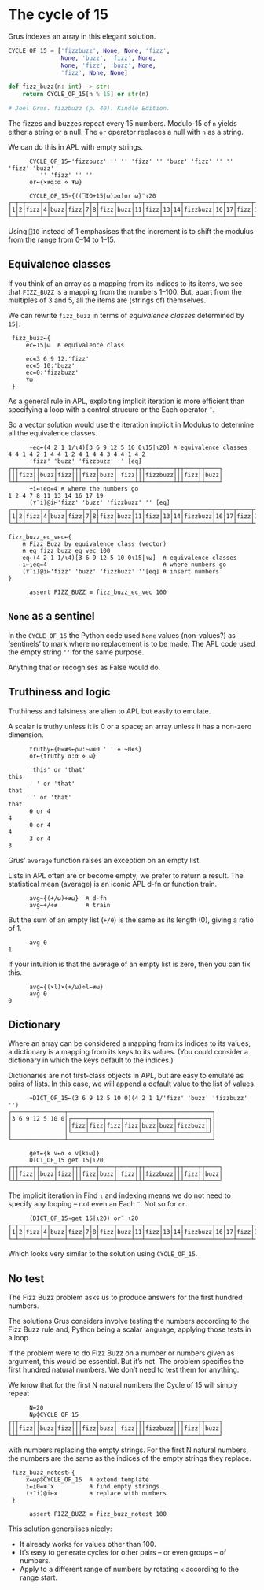 # The cycle of 15

Grus indexes an array in this elegant solution.

```python
CYCLE_OF_15 = ['fizzbuzz', None, None, 'fizz', 
               None, 'buzz', 'fizz', None, 
               None, 'fizz', 'buzz', None, 
               'fizz', None, None]

def fizz_buzz(n: int) -> str:
    return CYCLE_OF_15[n % 15] or str(n)

# Joel Grus. fizzbuzz (p. 40). Kindle Edition. 
```

The fizzes and buzzes repeat every 15 numbers.
Modulo-15 of `n` yields either a string or a null.
The `or` operator replaces a null with `n` as a string.

We can do this in APL with empty strings.

```apl
      CYCLE_OF_15←'fizzbuzz' '' '' 'fizz' '' 'buzz' 'fizz' '' '' 'fizz' 'buzz'
         '' 'fizz' '' ''
      or←{×≢⍺:⍺ ⋄ ⍕⍵}

      CYCLE_OF_15∘{((⎕IO+15|⍵)⊃⍺)or ⍵}¨⍳20
┌─┬─┬────┬─┬────┬────┬─┬─┬────┬────┬──┬────┬──┬──┬────────┬──┬──┬────┬──┬────┐
│1│2│fizz│4│buzz│fizz│7│8│fizz│buzz│11│fizz│13│14│fizzbuzz│16│17│fizz│19│buzz│
└─┴─┴────┴─┴────┴────┴─┴─┴────┴────┴──┴────┴──┴──┴────────┴──┴──┴────┴──┴────┘
```

Using `⎕IO` instead of 1 emphasises that the increment is to shift the modulus from the range from 0–14 to 1–15.

## Equivalence classes

If you think of an array as a mapping from its indices to its items, we see that `FIZZ_BUZZ` is a mapping from the numbers 1–100. 
But, apart from the multiples of 3 and 5, all the items are (strings of) themselves. 

We can rewrite `fizz_buzz` in terms of *equivalence classes* determined by `15|`.

```apl
 fizz_buzz←{
     ec←15|⍵  ⍝ equivalence class

     ec∊3 6 9 12:'fizz'
     ec∊5 10:'buzz'
     ec=0:'fizzbuzz'
     ⍕⍵
 }
```

As a general rule in APL, exploiting implicit iteration is more efficient than specifying a loop with a control strucure or the Each operator `¨`.

So a vector solution would use the iteration implicit in Modulus to determine all the equivalence classes.

```apl
      +eq←(4 2 1 1/⍳4)[3 6 9 12 5 10 0⍳15|⍳20] ⍝ equivalence classes
4 4 1 4 2 1 4 4 1 2 4 1 4 4 3 4 4 1 4 2
      'fizz' 'buzz' 'fizzbuzz' '' [eq]
┌┬┬────┬┬────┬────┬┬┬────┬────┬┬────┬┬┬────────┬┬┬────┬┬────┐
│││fizz││buzz│fizz│││fizz│buzz││fizz│││fizzbuzz│││fizz││buzz│
└┴┴────┴┴────┴────┴┴┴────┴────┴┴────┴┴┴────────┴┴┴────┴┴────┘
      +i←⍸eq=4 ⍝ where the numbers go
1 2 4 7 8 11 13 14 16 17 19
      (⍕¨i)@i⊢'fizz' 'buzz' 'fizzbuzz' '' [eq]
┌─┬─┬────┬─┬────┬────┬─┬─┬────┬────┬──┬────┬──┬──┬────────┬──┬──┬────┬──┬────┐
│1│2│fizz│4│buzz│fizz│7│8│fizz│buzz│11│fizz│13│14│fizzbuzz│16│17│fizz│19│buzz│
└─┴─┴────┴─┴────┴────┴─┴─┴────┴────┴──┴────┴──┴──┴────────┴──┴──┴────┴──┴────┘
```
```apl
fizz_buzz_ec_vec←{
    ⍝ Fizz Buzz by equivalence class (vector)
    ⍝ eg fizz_buzz_eq_vec 100
    eq←(4 2 1 1/⍳4)[3 6 9 12 5 10 0⍳15|⍳⍵]  ⍝ equivalence classes
    i←⍸eq=4                                 ⍝ where numbers go
    (⍕¨i)@i⊢'fizz' 'buzz' 'fizzbuzz' ''[eq] ⍝ insert numbers
}
```
```apl
      assert FIZZ_BUZZ ≡ fizz_buzz_ec_vec 100
```




## `None` as a sentinel

In the `CYCLE_OF_15` the Python code used `None` values (non-values?) as ‘sentinels’ to mark where no replacement is to be made.
The APL code used the empty string `''` for the same purpose.

Anything that `or` recognises as False would do.


## Truthiness and logic

Truthiness and falsiness are alien to APL but easily to emulate.

A scalar is truthy unless it is 0 or a space; an array unless it has a non-zero dimension.

```apl
      truthy←{0=≢s←⍴⍵:~⍵∊0 ' ' ⋄ ~0∊s}
      or←{truthy ⍺:⍺ ⋄ ⍵}

      'this' or 'that'
this
      ' ' or 'that'
that
      '' or 'that'
that
      ⍬ or 4
4
      0 or 4
4
      3 or 4
3
```

Grus’ `average` function raises an exception on an empty list.

Lists in APL often are or become empty; we prefer to return a result.
The statistical mean (average) is an iconic APL d-fn or function train.

```apl
      avg←{(+/⍵)÷≢⍵}  ⍝ d-fn
      avg←+/÷≢        ⍝ train
```

But the sum of an empty list (`+/⍬`) is the same as its length (0), giving a ratio of 1.

```apl
      avg ⍬
1
```

If your intuition is that the average of an empty list is zero, then you can fix this.

```apl
      avg←{(×l)×(+/⍵)÷l←≢⍵}
      avg ⍬
0
```

## Dictionary

Where an array can be considered a mapping from its indices to its values, a dictionary is a mapping from its keys to its values.
(You could consider a dictionary in which the keys default to the indices.)

Dictionaries are not first-class objects in APL, but are easy to emulate as pairs of lists.
In this case, we will append a default value to the list of values.

```apl
      +DICT_OF_15←(3 6 9 12 5 10 0)(4 2 1 1/'fizz' 'buzz' 'fizzbuzz' '')
┌───────────────┬─────────────────────────────────────────┐
│3 6 9 12 5 10 0│┌────┬────┬────┬────┬────┬────┬────────┬┐│
│               ││fizz│fizz│fizz│fizz│buzz│buzz│fizzbuzz│││
│               │└────┴────┴────┴────┴────┴────┴────────┴┘│
└───────────────┴─────────────────────────────────────────┘

      get←{k v←⍺ ⋄ v[k⍳⍵]}
      DICT_OF_15 get 15|⍳20
┌┬┬────┬┬────┬────┬┬┬────┬────┬┬────┬┬┬────────┬┬┬────┬┬────┐
│││fizz││buzz│fizz│││fizz│buzz││fizz│││fizzbuzz│││fizz││buzz│
└┴┴────┴┴────┴────┴┴┴────┴────┴┴────┴┴┴────────┴┴┴────┴┴────┘
```

The implicit iteration in Find `⍳` and indexing means we do not need to specify any looping – not even an Each `¨`.
Not so for `or`.

```apl
      (DICT_OF_15∘get 15|⍳20) or¨ ⍳20
┌─┬─┬────┬─┬────┬────┬─┬─┬────┬────┬──┬────┬──┬──┬────────┬──┬──┬────┬──┬────┐
│1│2│fizz│4│buzz│fizz│7│8│fizz│buzz│11│fizz│13│14│fizzbuzz│16│17│fizz│19│buzz│
└─┴─┴────┴─┴────┴────┴─┴─┴────┴────┴──┴────┴──┴──┴────────┴──┴──┴────┴──┴────┘
```

Which looks very similar to the solution using `CYCLE_OF_15`.


## No test

The Fizz Buzz problem asks us to produce answers for the first hundred numbers.

The solutions Grus considers involve testing the numbers according to the Fizz Buzz rule and, Python being a scalar language, applying those tests in a loop.

If the problem were to do Fizz Buzz on a number or numbers given as argument, this would be essential. 
But it’s not. The problem specifies the first hundred natural numbers. We don’t need to test them for anything. 

We know that for the first N natural numbers the Cycle of 15 will simply repeat

```apl
      N←20
      N⍴⌽CYCLE_OF_15
┌┬┬────┬┬────┬────┬┬┬────┬────┬┬────┬┬┬────────┬┬┬────┬┬────┐
│││fizz││buzz│fizz│││fizz│buzz││fizz│││fizzbuzz│││fizz││buzz│
└┴┴────┴┴────┴────┴┴┴────┴────┴┴────┴┴┴────────┴┴┴────┴┴────┘
```

with numbers replacing the empty strings.
For the first N natural numbers, the numbers are the same as the indices of the empty strings they replace.

```apl
 fizz_buzz_notest←{
     x←⍵⍴⌽CYCLE_OF_15  ⍝ extend template
     i←⍸0=≢¨x          ⍝ find empty strings
     (⍕¨i)@i⊢x         ⍝ replace with numbers
 }
```
```apl
      assert FIZZ_BUZZ ≡ fizz_buzz_notest 100
```

This solution generalises nicely:

-   It already works for values other than 100.
-   It’s easy to generate cycles for other pairs – or even groups – of numbers.
-   Apply to a different range of numbers by rotating `x` according to the range start.

